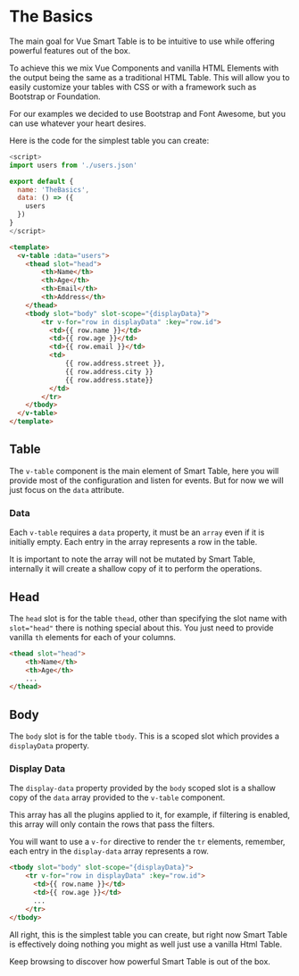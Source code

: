 # The Basics

The main goal for Vue Smart Table is to be intuitive to use while offering powerful features out of the box.
 
To achieve this we mix Vue Components and vanilla HTML Elements with the output being the same as a traditional HTML Table.
This will allow you to easily customize your tables with CSS or with a framework such as Bootstrap or Foundation.

For our examples we decided to use Bootstrap and Font Awesome, but you can use whatever your heart desires.

Here is the code for the simplest table you can create:

```js
<script>
import users from './users.json'

export default {
  name: 'TheBasics',
  data: () => ({
    users
  })
}
</script>

```

```html
<template>
  <v-table :data="users">
    <thead slot="head">
        <th>Name</th>
        <th>Age</th>
        <th>Email</th>
        <th>Address</th>
    </thead>
    <tbody slot="body" slot-scope="{displayData}">
        <tr v-for="row in displayData" :key="row.id">
          <td>{{ row.name }}</td>
          <td>{{ row.age }}</td>
          <td>{{ row.email }}</td>
          <td>
              {{ row.address.street }}, 
              {{ row.address.city }} 
              {{ row.address.state}}
          </td>
        </tr>
    </tbody>
  </v-table>
</template>
```

<TheBasics/>

## Table <Badge text="Component" type="success"/> <Badge text="v-table"/>

The `v-table` component is the main element of Smart Table, here you will provide most of the configuration and listen for events. 
But for now we will just focus on the `data` attribute.

### Data <Badge text="Property" type="success"/> <Badge text="data: Array"/>
Each `v-table` requires a `data` property, it must be an `array` even if it is initially empty.
Each entry in the array represents a row in the table.

It is important to note the array will not be mutated by Smart Table, internally it will create a shallow copy of it to perform
the operations.

## Head <Badge text="Slot" type="success"/> <Badge text="head"/>
The `head` slot is for the table `thead`, other than specifying the slot name with `slot="head"` there is nothing special about this.
You just need to provide vanilla `th` elements for each of your columns.
```html
<thead slot="head">
    <th>Name</th>
    <th>Age</th>
    ...
</thead>
```

## Body <Badge text="Scoped Slot" type="success"/> <Badge text="body"/>
The `body` slot is for the table `tbody`. This is a scoped slot which provides a `displayData` property.

### Display Data <Badge text="Slot Scope"/> <Badge text="displayData: array" type="success"/>
The `display-data` property provided by the `body` scoped slot is a shallow copy of the `data` array provided to the `v-table` component.

This array has all the plugins applied to it, for example, if filtering is enabled, this array will only contain the rows that pass the filters.

You will want to use a `v-for` directive to render the `tr` elements, remember, each entry in the `display-data` array represents a row.

```html
<tbody slot="body" slot-scope="{displayData}">
    <tr v-for="row in displayData" :key="row.id">
      <td>{{ row.name }}</td>
      <td>{{ row.age }}</td>
      ...
    </tr>
</tbody>
```

All right, this is the simplest table you can create, but right now Smart Table is effectively doing nothing you might as well just use a vanilla Html Table. 

Keep browsing to discover how powerful Smart Table is out of the box.
